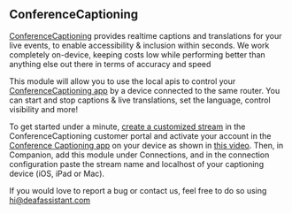 ## ConferenceCaptioning

[ConferenceCaptioning](https://conferencecaptioning.com/) provides realtime captions and translations for your live events, to enable accessibility & inclusion within seconds. We work completely on-device, keeping costs low while performing better than anything else out there in terms of accuracy and speed

This module will allow you to use the local apis to control your [ConferenceCaptioning app](https://conferencecaptioning.com/app)
by a device connected to the same router. You can start and stop captions & live translations, set the
language, control visibility and more!

To get started under a minute, [create a customized stream](https://app.conferencecaptioning.com) in the
ConferenceCaptioning customer portal and activate your account in the [Conference Captioning app](https://conferencecaptioning.com/app) on your device as shown in [this video](https://vimeo.com/1064921264). Then, in Companion, add this module under Connections, and in the connection configuration
paste the stream name and localhost of your captioning device (iOS, iPad or Mac).

If you would love to report a bug or contact us, feel free to do so using hi@deafassistant.com